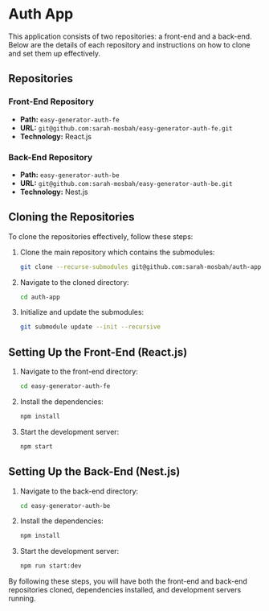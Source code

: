 # Auth App

This application consists of two repositories: a front-end and a back-end. Below are the details of each repository and instructions on how to clone and set them up effectively.

## Repositories

### Front-End Repository
- **Path:** `easy-generator-auth-fe`
- **URL:** `git@github.com:sarah-mosbah/easy-generator-auth-fe.git`
- **Technology:** React.js

### Back-End Repository
- **Path:** `easy-generator-auth-be`
- **URL:** `git@github.com:sarah-mosbah/easy-generator-auth-be.git`
- **Technology:** Nest.js

## Cloning the Repositories

To clone the repositories effectively, follow these steps:

1. Clone the main repository which contains the submodules:
    ```sh
    git clone --recurse-submodules git@github.com:sarah-mosbah/auth-app.git
    ```

2. Navigate to the cloned directory:
    ```sh
    cd auth-app
    ```

3. Initialize and update the submodules:
    ```sh
    git submodule update --init --recursive
    ```

## Setting Up the Front-End (React.js)

1. Navigate to the front-end directory:
    ```sh
    cd easy-generator-auth-fe
    ```

2. Install the dependencies:
    ```sh
    npm install
    ```

3. Start the development server:
    ```sh
    npm start
    ```

## Setting Up the Back-End (Nest.js)

1. Navigate to the back-end directory:
    ```sh
    cd easy-generator-auth-be
    ```

2. Install the dependencies:
    ```sh
    npm install
    ```

3. Start the development server:
    ```sh
    npm run start:dev
    ```

By following these steps, you will have both the front-end and back-end repositories cloned, dependencies installed, and development servers running.